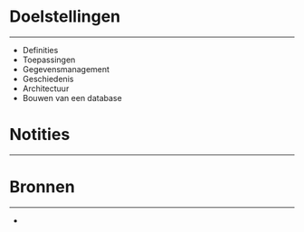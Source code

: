 # Doelstellingen
---
- Definities
- Toepassingen
- Gegevensmanagement
- Geschiedenis
- Architectuur
- Bouwen van een database

# Notities
--- 


# Bronnen
---
- 